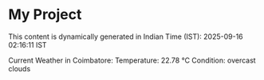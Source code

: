 # My Project

This content is dynamically generated in Indian Time (IST): 2025-09-16 02:16:11 IST


Current Weather in Coimbatore:
Temperature: 22.78 °C
Condition: overcast clouds

